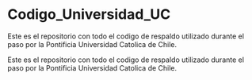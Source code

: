 # Codigo_Universidad_UC

Este es el repositorio con todo el codigo de respaldo utilizado durante el paso por la Pontificia Universidad Catolica de Chile.

Este es el repositorio con todo el codigo de respaldo utilizado durante el paso por la Pontificia Universidad Catolica de Chile.
